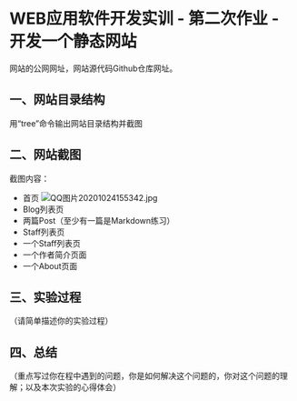 # WEB应用软件开发实训 - 第二次作业 - 开发一个静态网站

网站的公网网址，网站源代码Github仓库网址。

## 一、网站目录结构
用“tree”命令输出网站目录结构并截图

## 二、网站截图
截图内容：
- 首页
![QQ图片20201024155342.jpg](https://i.loli.net/2021/05/30/SVu4BJPsHNMbf9j.jpg)
- Blog列表页
- 两篇Post（至少有一篇是Markdown练习）
- Staff列表页
- 一个Staff列表页
- 一个作者简介页面
- 一个About页面

## 三、实验过程
（请简单描述你的实验过程）

## 四、总结
（重点写过你在程中遇到的问题，你是如何解决这个问题的，你对这个问题的理解；以及本次实验的心得体会）
```

